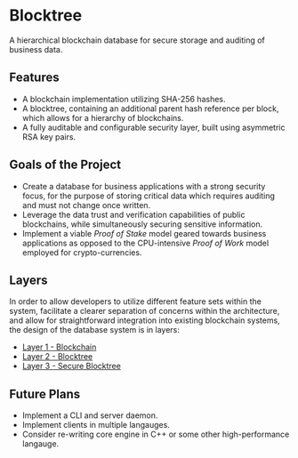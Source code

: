 # Blocktree
A hierarchical blockchain database for secure storage and auditing of business data.

## Features
- A blockchain implementation utilizing SHA-256 hashes.
- A blocktree, containing an additional parent hash reference per block, which allows for a hierarchy of blockchains.
- A fully auditable and configurable security layer, built using asymmetric RSA key pairs.

## Goals of the Project
- Create a database for business applications with a strong security focus, for the purpose of storing critical data which requires auditing and must not change once written.
- Leverage the data trust and verification capabilities of public blockchains, while simultaneously securing sensitive information.
- Implement a viable *Proof of Stake* model geared towards business applications as opposed to the CPU-intensive *Proof of Work* model employed for crypto-currencies.

## Layers
In order to allow developers to utilize different feature sets within the system, facilitate a clearer separation of concerns within the architecture, and allow for straightforward integration into existing blockchain systems, the design of the database system is in layers:

- [Layer 1 - Blockchain](./docs/blockchain.md)
- [Layer 2 - Blocktree](./docs/blocktree.md)
- [Layer 3 - Secure Blocktree](./docs/secure-blocktree.md)

## Future Plans
- Implement a CLI and server daemon.
- Implement clients in multiple langauges.
- Consider re-writing core engine in C++ or some other high-performance langauge.
